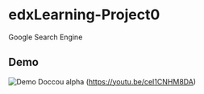 # edxLearning-Project0

Google Search Engine

## Demo

![Demo Doccou alpha](https://j.gifs.com/JygPy2.gif)
(https://youtu.be/ceI1CNHM8DA)
